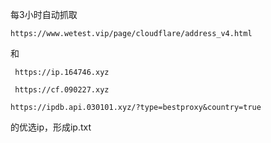 每3小时自动抓取
```
https://www.wetest.vip/page/cloudflare/address_v4.html
```
和
```
 https://ip.164746.xyz
```
```
 https://cf.090227.xyz
```
```
https://ipdb.api.030101.xyz/?type=bestproxy&country=true
```
的优选ip，形成ip.txt 
